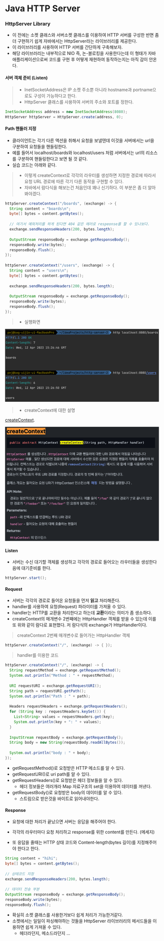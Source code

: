# Java HTTP Server


### HttpServer Library
- 이 전에는 소켓 클래스와 서버소켓 클래스를 이용하여 HTTP 서버를 구성한 반면 좀 더 구현하기 쉽게 자바에서는 HttpServer라는 라이브러리를 제공한다. 
- 이 라이브러리를 사용하여 HTTP 서버를 간단하게 구축해보자.
- 해당 라이브러리는 내부적으로 NIO 즉, 논-블로킹을 사용한다는데 이 형태가 자바 애플리케이션으로써 코드를 구현 후 어떻게 재현하여 동작하는지는 아직 감이 안온다.

#### 서버 객체 준비 (Listen)
> - InetSocketAddress은 IP 소켓 주소뿐 아니라 hostname과 portname으로도 구성이 가능하다고 한다.
> - HttpServer 클래스를 사용하여 서버의 주소와 포트를 정한다.
```java
InetSocketAddress address = new InetSocketAddress(8080);
HttpServer httpServer = HttpServer.create(address, 0);
```

#### Path 핸들러 지정
- 클라이언트는 각기 다른 액션을 취해서 요청을 보낼텐데 이것을 서버에서는 url을 구분하여 요청들을 핸들링한다.
- 예를 들어서 localhost/boards와 localhost/users 처럼 서버에서는 url의 리소스를 구분하여 핸들링한다고 보면 될 것 같다.
- 실습 코드는 아래와 같다.

> - 이렇게 createContext로 각각의 라우터를 생성하면 지정한 경로에 따라서 요청 URL 경로에 따른 각기 다른 동작을 구현할 수 있다.
> - 자바에서 람다식을 해보는건 처음인데 꽤나 신기하다. 이 부분은 좀 더 알아봐야겠다.
```java
httpServer.createContext("/boards", (exchange) -> {
  String content = "boards\n";
  byte[] bytes = content.getBytes();

  // 여기서 예외처리를 하게 된다면 404 같은 에러로 respeonse를 할 수 있나보다.
  exchange.sendResponseHeaders(200, bytes.length);

  OutputStream responseBody = exchange.getResponseBody();
  responseBody.write(bytes);
  responseBody.flush();
});

httpServer.createContext("/users", (exchange) -> {
  String content = "users\n";
  byte[] bytes = content.getBytes();

  exchange.sendResponseHeaders(200, bytes.length);

  OutputStream responseBody = exchange.getResponseBody();
  responseBody.write(bytes);
  responseBody.flush();
});
```

> - 실행화면

![ex_screenshot](./../../resources/images/javaHttpServer-image.png)

> - createContext에 대한 설명

[createContext](https://runebook.dev/ko/docs/openjdk/jdk.httpserver/com/sun/net/httpserver/httpserver).

![ex_screenshot](./../../resources/images/javaHttpServer-createContext-image.png)


#### Listen
- 서버는 수신 대기할 객체를 생성하고 각각의 경로로 들어오는 라우터들을 생성한다음에 대기준비를 한다.
```java
httpServer.start();
```

#### Request
- 서버는 각각의 경로로 들어온 요청들을 먼저 **읽고** 처리해준다.
- handler를 사용하여 요청(Request) 파라미터를 가져올 수 있다.
- handler는 HTTP를 교환을 처리한다고 하는데 **교환**이라는 의미가 좀 생소하다. 
- createContext의 매개변수 2번째에는 HttpHandler 객체를 받을 수 있는데 이를 또 위와 같이 람다로 표현했다. 저 람다식의 exchange가 HttpHandler이다.

> createContext 2번째 매개변수로 들어가는 HttpHandler 객체
```java
httpServer.createContext("/", (exchange) -> { });
```

> handler를 이용한 코드
```java
httpServer.createContext("/", (exchange) -> { 
  String requestMethod = exchange.getRequestMethod();
  System.out.println("Method : " + requestMethod);

  URI requestURI = exchange.getRequestURI();
  String path = requestURI.getPath();
  System.out.println("Path : " + path);

  Headers requestHeaders = exchange.getRequestHeaders();
  for (String key : requestHeaders.keySet()) {
    List<String> values = requestHeaders.get(key);
    System.out.println(key + ": " + values);
  }

  InputStream requestBody = exchange.getRequestBody();
  String body = new String(requestBody.readAllBytes());

  System.out.println("body : " + body);
});
```

- getRequestMethod()로 요청받은 HTTP 메소드를 알 수 있다.
- getRequestURI()로 uri path를 알 수 있다.
- getRequestHeaders()로 요청받은 헤더 정보들을 알 수 있다. 
  - 헤더 정보들은 여러개라 Map 자료구조의 set을 이용하여 데이터를 꺼낸다.
- getRequestBody()로 요청받은 body의 데이터를 알 수 있다.
  - 스트림으로 받은것을 바이트로 읽어내야한다.


#### Response
- 요청에 대한 처리가 끝났으면 서버는 응답을 해주어야 한다.

- 각각의 라우터마다 요청 처리하고 response를 위한 content를 만든다. (메세지)
- 또 응답을 줄때는 HTTP 상태 코드와 Content-length(bytes 길이)를 지정해주어야 한다고 한다.
```java
String content = "hihi";
byte[] bytes = content.getBytes();

// 상태코드 지정
exchange.sendResponseHeaders(200, bytes.length);

// 데이터 전송 부분
OutputStream responseBody = exchange.getResponseBody();
responseBody.write(bytes);
responseBody.flush();
```


- 확실히 소켓 클래스를 사용한거보다 쉽게 처리가 가능한거같다.
- 소켓에서는 일일이 파싱해야하는 것들을 HttpServer 라이브러리의 메서드들을 이용하면 쉽게 가져올 수 있다.
  - 헤더라던지, 메소드라던지 ... 
